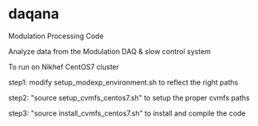 # daqana
Modulation Processing Code

Analyze data from the Modulation DAQ & slow control system

To run on Nikhef CentOS7 cluster

  step1: modify setup_modexp_environment.sh to reflect the right paths
  
  step2: "source setup_cvmfs_centos7.sh" to setup the proper cvmfs paths
  
  step3: "source install_cvmfs_centos7.sh" to install and compile the code
